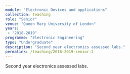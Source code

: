 ```yaml
---
module: "Electronic Devices and applications"
collection: teaching
role: "Senior"
venue: "Queen Mary University of London"
years:
 - "2018-2019"
programme: "Electronic Engineering"
type: "Undergraduate"
description: "Second year electronics assessed labs."
permalink: /teaching/2018-2019-senior-2
---
```


Second year electronics assessed labs.
